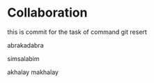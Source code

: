 # Collaboration

this is commit for the task of command git resert

abrakadabra

simsalabim

akhalay makhalay